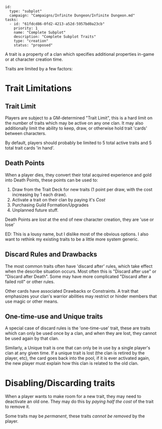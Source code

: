 
```RpgManager4
id: 
  type: "subplot"
  campaign: "Campaigns/Infinite Dungeon/Infinite Dungeon.md"
tasks: 
  - id: "61fdcd86-0fd2-4213-a52d-5957bd0a23cb"
    priority: 1
    name: "Complete Subplot"
    description: "Complete Subplot Traits"
    type: "creation"
    status: "proposed"
```

A trait is a property of a clan which specifies additional properties in-game or at character creation time.

Traits are limited by a few factors:

# Trait Limitations

## Trait Limit

Players are subject to a GM-determined "Trait Limit", this is a hard limit on the number of traits which may be active
on any one clan. It may also additionally limit the ability to keep, draw, or otherwise hold trait 'cards' between
characters.

By default, players should probably be limited to 5 total active traits and 5 total trait cards 'in hand'.

## Death Points

When a player dies, they convert their total acquired experience and gold into Death Points, these points can be used
to:

1. Draw from the Trait Deck for new traits (1 point per draw, with the cost increasing by 1 each draw).
2. Activate a trait on their clan by paying it's _Cost_
3. Purchasing Guild Formation/Upgrades
4. Unplanned future stuff.

Death Points are _lost_ at the end of new character creation, they are 'use or lose'

ED: This is a lousy name, but I dislike most of the obvious options. I also want to rethink my existing traits to be a
little more system generic.

## Discard Rules and Drawbacks

The most common traits often have 'discard after' rules, which take effect when the describe situation occurs. Most
often this is "Discard after use" or "Discard after Death". Some may have more complicated "Discard after a failed roll"
or other rules.

Other cards have associated Drawbacks or Constraints. A trait that emphasizes your clan's warrior abilities may restrict
or hinder members that use magic or other means.

## One-time-use and Unique traits

A special case of discard rules is the 'one-time-use' trait, these are traits which can only be used once by a clan, and
when they are lost, they cannot be used again by that clan.

Similarly, a Unique trait is one that can only be in use by a single player's clan at any given time. If a unique trait
is lost (the clan is retired by the player, etc), the card goes back into the pool, if it is ever activated again, the
new player must explain how this clan is related to the old clan.

# Disabling/Discarding traits

When a player wants to make room for a new trait, they may need to deactivate an old one. They may do this by _paying
half the cost_ of the trait to remove it.

Some traits may be _permanent_, these traits _cannot be removed_ by the player.
